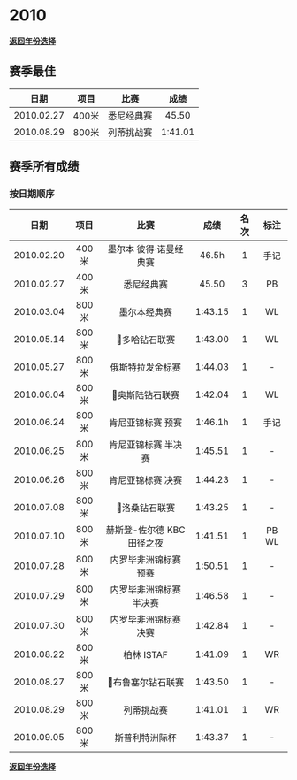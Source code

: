 # 2010

**[返回年份选择](../Results.md)**

## 赛季最佳

|    日期    | 项目  |    比赛    |  成绩   |
| :--------: | :---: | :--------: | :-----: |
| 2010.02.27 | 400米 | 悉尼经典赛 |  45.50  |
| 2010.08.29 | 800米 | 列蒂挑战赛 | 1:41.01 |

## 赛季所有成绩

### 按日期顺序<a id='1'></a>

|    日期    | 项目  |            比赛            |  成绩   | 名次 | 标注  |
| :--------: | :---: | :------------------------: | :-----: | :--: | :---: |
| 2010.02.20 | 400米 |   墨尔本 彼得·诺曼经典赛   |  46.5h  |  1   | 手记  |
| 2010.02.27 | 400米 |         悉尼经典赛         |  45.50  |  3   |  PB   |
| 2010.03.04 | 800米 |        墨尔本经典赛        | 1:43.15 |  1   |  WL   |
| 2010.05.14 | 800米 |       💎多哈钻石联赛        | 1:43.00 |  1   |  WL   |
| 2010.05.27 | 800米 |      俄斯特拉发金标赛      | 1:44.03 |  1   |   -   |
| 2010.06.04 | 800米 |      💎奥斯陆钻石联赛       | 1:42.04 |  1   |  WL   |
| 2010.06.24 | 800米 |     肯尼亚锦标赛 预赛      | 1:46.1h |  1   | 手记  |
| 2010.06.25 | 800米 |    肯尼亚锦标赛 半决赛     | 1:45.51 |  1   |   -   |
| 2010.06.26 | 800米 |     肯尼亚锦标赛 决赛      | 1:44.23 |  1   |   -   |
| 2010.07.08 | 800米 |       💎洛桑钻石联赛        | 1:43.25 |  1   |   -   |
| 2010.07.10 | 800米 | 赫斯登-佐尔德 KBC 田径之夜 | 1:41.51 |  1   | PB WL |
| 2010.07.28 | 800米 |   内罗毕非洲锦标赛 预赛    | 1:50.51 |  1   |   -   |
| 2010.07.29 | 800米 |  内罗毕非洲锦标赛 半决赛   | 1:46.58 |  1   |   -   |
| 2010.07.30 | 800米 |   内罗毕非洲锦标赛 决赛    | 1:42.84 |  1   |   -   |
| 2010.08.22 | 800米 |         柏林 ISTAF         | 1:41.09 |  1   |  WR   |
| 2010.08.27 | 800米 |     💎布鲁塞尔钻石联赛      | 1:43.50 |  1   |   -   |
| 2010.08.29 | 800米 |         列蒂挑战赛         | 1:41.01 |  1   |  WR   |
| 2010.09.05 | 800米 |       斯普利特洲际杯       | 1:43.37 |  1   |   -   |

**[返回年份选择](../Results.md)**
